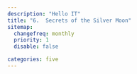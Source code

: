```yaml
---
description: "Hello IT"
title: "6.	Secrets of the Silver Moon"
sitemap:
  changefreq: monthly
  priority: 1
  disable: false

categories: five
---
```

